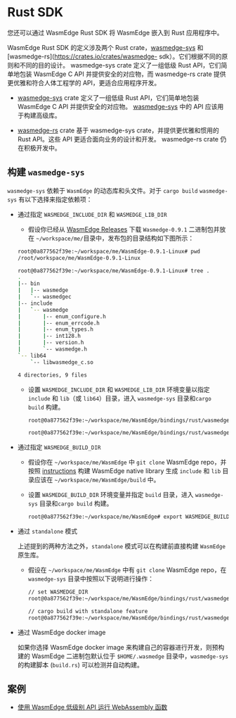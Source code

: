 # Rust SDK

您还可以通过 WasmEdge Rust SDK 将 WasmEdge 嵌入到 Rust 应用程序中。

WasmEdge Rust SDK 的定义涉及两个 Rust crate，[wasmedge-sys](https://crates.io/crates/wasmedge-sys) 和 [wasmedge-rs](https://crates.io/crates/wasmedge- sdk）。它们根据不同的原则和不同的目的设计。 wasmedge-sys crate 定义了一组低级 Rust API，它们简单地包装 WasmEdge C API 并提供安全的对应物，而 wasmedge-rs crate 提供更优雅和符合人体工程学的 API，更适合应用程序开发。

* [wasmedge-sys](https://crates.io/crates/wasmedge-sys) crate 定义了一组低级 Rust API，它们简单地包装 WasmEdge C API 并提供安全的对应物。 [wasmedge-sys](https://crates.io/crates/wasmedge-sys) 中的 API 应该用于构建高级库。

* [wasmedge-rs](https://crates.io/crates/wasmedge-sdk) crate 基于 wasmedge-sys crate，并提供更优雅和惯用的 Rust API。这些 API 更适合面向业务的设计和开发。 wasmedge-rs crate 仍在积极开发中。

## 构建 `wasmedge-sys`

`wasmedge-sys` 依赖于 `WasmEdge` 的动态库和头文件。对于 `cargo build` `wasmedge-sys` 有以下选择来指定依赖项：

* 通过指定 `WASMEDGE_INCLUDE_DIR` 和 `WASMEDGE_LIB_DIR`

  * 假设你已经从 [WasmEdge Releases](https://github.com/WasmEdge/WasmEdge/releases) 下载 `Wasmedge-0.9.1` 二进制包并放在 `~/workspace/me/`目录中，发布包的目录结构如下图所示：

  ```bash
  root@0a877562f39e:~/workspace/me/WasmEdge-0.9.1-Linux# pwd
  /root/workspace/me/WasmEdge-0.9.1-Linux

  root@0a877562f39e:~/workspace/me/WasmEdge-0.9.1-Linux# tree .
  .
  |-- bin
  |   |-- wasmedge
  |   `-- wasmedgec
  |-- include
  |   `-- wasmedge
  |       |-- enum_configure.h
  |       |-- enum_errcode.h
  |       |-- enum_types.h
  |       |-- int128.h
  |       |-- version.h
  |       `-- wasmedge.h
  `-- lib64
      `-- libwasmedge_c.so

  4 directories, 9 files
  ```

  * 设置 `WASMEDGE_INCLUDE_DIR` 和 `WASMEDGE_LIB_DIR` 环境变量以指定 `include` 和 `lib`（或 `lib64`）目录，进入 `wasmedge-sys` 目录和`cargo build` 构建。

    ```bash
    root@0a877562f39e:~/workspace/me/WasmEdge/bindings/rust/wasmedge-sys# export WASMEDGE_INCLUDE_DIR=/root/workspace/me/WasmEdge-0.9.1-Linux/include/wasmedge

    root@0a877562f39e:~/workspace/me/WasmEdge/bindings/rust/wasmedge-sys# export WASMEDGE_LIB_DIR=/root/workspace/me/WasmEdge-0.9.1-Linux/lib64
    ```

* 通过指定 `WASMEDGE_BUILD_DIR`

  * 假设你在 `~/workspace/me/WasmEdge` 中 `git clone` WasmEdge repo，并按照 [instructions](https://wasmedge.org/book/en/extend/build.html) 构建 WasmEdge native library 生成 `include` 和 `lib` 目录应该在 `~/workspace/me/WasmEdge/build` 中。

  * 设置 `WASMEDGE_BUILD_DIR` 环境变量并指定 `build` 目录，进入 `wasmedge-sys` 目录和`cargo build` 构建。


      ```bash
      root@0a877562f39e:~/workspace/me/WasmEdge# export WASMEDGE_BUILD_DIR=/root/workspace/me/WasmEdge/build
      ```

* 通过 `standalone` 模式

  上述提到的两种方法之外，`standalone` 模式可以在构建前直接构建 `WasmEdge` 原生库。

  * 假设在 `~/workspace/me/WasmEdge` 中有 `git clone` WasmEdge repo，在`wasmedge-sys` 目录中按照以下说明进行操作：

    ```bash
    // set WASMEDGE_DIR
    root@0a877562f39e:~/workspace/me/WasmEdge/bindings/rust/wasmedge-sys# export WASMEDGE_DIR=/root/workspace/me/WasmEdge

    // cargo build with standalone feature
    root@0a877562f39e:~/workspace/me/WasmEdge/bindings/rust/wasmedge-sys# cargo build --features standalone
    ```

* 通过 WasmEdge docker image

  如果你选择 WasmEdge docker image 来构建自己的容器进行开发，则预构建的 WasmEdge 二进制包默认位于 `$HOME/.wasmedge` 目录中，`wasmedge-sys` 的构建脚本 (`build.rs`) 可以检测并自动构建。

## 案例

* [使用 WasmEdge 低级别 API 运行 WebAssembly 函数](rust/wasmedge-sys-api.md)
